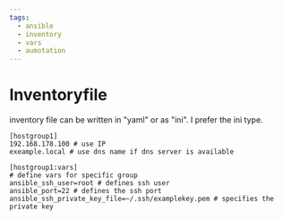 ```yaml
---
tags:
  - ansible
  - inventory
  - vars
  - aumotation
---
```

# Inventoryfile 

inventory file can be written in "yaml" or as "ini". I prefer the ini type. 

```
[hostgroup1]
192.168.178.100 # use IP 
exeample.local # use dns name if dns server is available

[hostgroup1:vars]
# define vars for specific group 
ansible_ssh_user=root # defines ssh user 
ansible_port=22 # defines the ssh port
ansible_ssh_private_key_file=~/.ssh/examplekey.pem # specifies the private key

```
